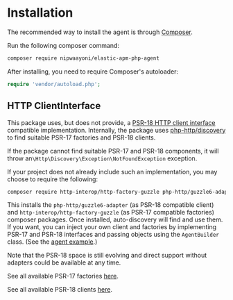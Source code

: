 # Installation

The recommended way to install the agent is through [Composer](http://getcomposer.org).

Run the following composer command:

```bash
composer require nipwaayoni/elastic-apm-php-agent
```

After installing, you need to require Composer's autoloader:

```php
require 'vendor/autoload.php';
```

## HTTP ClientInterface

This package uses, but does not provide, a [PSR-18 HTTP client interface](https://www.php-fig.org/psr/psr-18/) compatible implementation. Internally, the package uses [php-http/discovery](https://github.com/php-http/discovery) to find suitable PSR-17 factories and PSR-18 clients.

If the package cannot find suitable PSR-17 and PSR-18 components, it will throw an`\Http\Discovery\Exception\NotFoundException` exception.

If your project does not already include such an implementation, you may choose to require the following:

```bash
composer require http-interop/http-factory-guzzle php-http/guzzle6-adapter
```

This installs the `php-http/guzzle6-adapter` (as PSR-18 compatible client) and `http-interop/http-factory-guzzle` (as PSR-17 compatible factories) composer packages. Once installed, auto-discovery will find and use them. If you want, you can inject your own client and factories by implementing PSR-17 and PSR-18 interfaces and passing objects using the `AgentBuilder` class. (See the [agent example](examples/agent-init.md).)

Note that the PSR-18 space is still evolving and direct support without adapters could be available at any time.

See all available PSR-17 factories [here](https://packagist.org/providers/psr/http-factory-implementation).

See all available PSR-18 clients [here](https://packagist.org/providers/psr/http-client-implementation).

